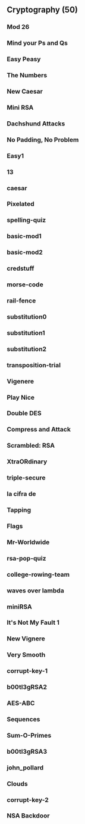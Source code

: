 
## Cryptography (50)

### Mod 26

### Mind your Ps and Qs

### Easy Peasy

### The Numbers

### New Caesar

### Mini RSA

### Dachshund Attacks

### No Padding, No Problem

### Easy1

### 13

### caesar

### Pixelated

### spelling-quiz

### basic-mod1

### basic-mod2

### credstuff

### morse-code

### rail-fence

### substitution0

### substitution1

### substitution2

### transposition-trial

### Vigenere

### Play Nice

### Double DES

### Compress and Attack

### Scrambled: RSA

### XtraORdinary

### triple-secure

### la cifra de

### Tapping

### Flags

### Mr-Worldwide

### rsa-pop-quiz

### college-rowing-team

### waves over lambda

### miniRSA

### It's Not My Fault 1

### New Vignere

### Very Smooth

### corrupt-key-1

### b00tl3gRSA2

### AES-ABC

### Sequences

### Sum-O-Primes

### b00tl3gRSA3

### john_pollard

### Clouds

### corrupt-key-2

### NSA Backdoor

